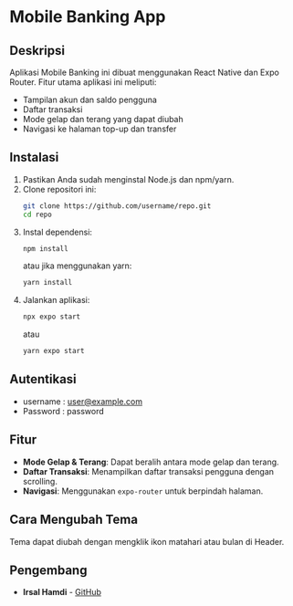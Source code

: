 # Mobile Banking App

## Deskripsi
Aplikasi Mobile Banking ini dibuat menggunakan React Native dan Expo Router. Fitur utama aplikasi ini meliputi:
- Tampilan akun dan saldo pengguna
- Daftar transaksi
- Mode gelap dan terang yang dapat diubah
- Navigasi ke halaman top-up dan transfer

## Instalasi
1. Pastikan Anda sudah menginstal Node.js dan npm/yarn.
2. Clone repositori ini:
   ```sh
   git clone https://github.com/username/repo.git
   cd repo
   ```
3. Instal dependensi:
   ```sh
   npm install
   ```
   atau jika menggunakan yarn:
   ```sh
   yarn install
   ```
4. Jalankan aplikasi:
   ```sh
   npx expo start
   ```
   atau
   ```sh
   yarn expo start
   ```

## Autentikasi
- username : user@example.com
- Password : password


## Fitur
- **Mode Gelap & Terang**: Dapat beralih antara mode gelap dan terang.
- **Daftar Transaksi**: Menampilkan daftar transaksi pengguna dengan scrolling.
- **Navigasi**: Menggunakan `expo-router` untuk berpindah halaman.

## Cara Mengubah Tema
Tema dapat diubah dengan mengklik ikon matahari atau bulan di Header.

## Pengembang
- **Irsal Hamdi** - [GitHub](https://github.com/irsalhamdi)
